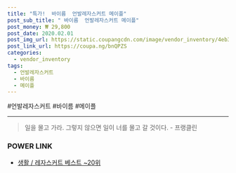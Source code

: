 ```yaml
--- 
title: "특가!  바이름  언발레자스커트 메이플" 
post_sub_title: " 바이름  언발레자스커트 메이플" 
post_money: ₩ 29,800 
post_date: 2020.02.01 
post_img_url: https://static.coupangcdn.com/image/vendor_inventory/4eb3/82c83c60d6ad3b66bf7118c191cbf4556c129a2ec914cff288e6be844b10.jpg 
post_link_url: https://coupa.ng/bnQPZS 
categories: 
  - vendor_inventory 
tags: 
  - 언발레자스커트 
  - 바이름 
  - 메이플 
--- 
```

  #언발레자스커트 #바이름 #메이플 
<hr> 

> 일을 몰고 가라. 그렇지 않으면 일이 너를 몰고 갈 것이다. - 프랭클린 


### POWER LINK

* <a href="https://blog.naver.com/santokki14/221792397431" target="_blank">생활 / 레자스커트 베스트 ~20위</a>
